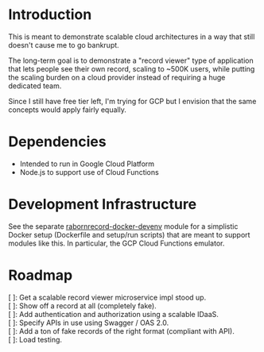 # Introduction

This is meant to demonstrate scalable cloud architectures in a way that still
doesn't cause me to go bankrupt.

The long-term goal is to demonstrate a "record viewer" type of application that
lets people see their own record, scaling to ~500K users, while putting the
scaling burden on a cloud provider instead of requiring a huge dedicated team.

Since I still have free tier left, I'm trying for GCP but I envision that the
same concepts would apply fairly equally.

# Dependencies

- Intended to run in Google Cloud Platform
- Node.js to support use of Cloud Functions

# Development Infrastructure

See the separate [rabornrecord-docker-devenv](devenv) module for a simplistic
Docker setup (Dockerfile and setup/run scripts) that are meant to support
modules like this.  In particular, the GCP Cloud Functions emulator.

# Roadmap

[ ]: Get a scalable record viewer microservice impl stood up.  
[ ]: Show off a record at all (completely fake).  
[ ]: Add authentication and authorization using a scalable IDaaS.  
[ ]: Specify APIs in use using Swagger / OAS 2.0.  
[ ]: Add a ton of fake records of the right format (compliant with API).  
[ ]: Load testing.  

[devenv]: https://github.com/purinchu/rabornrecord-docker-devenv
